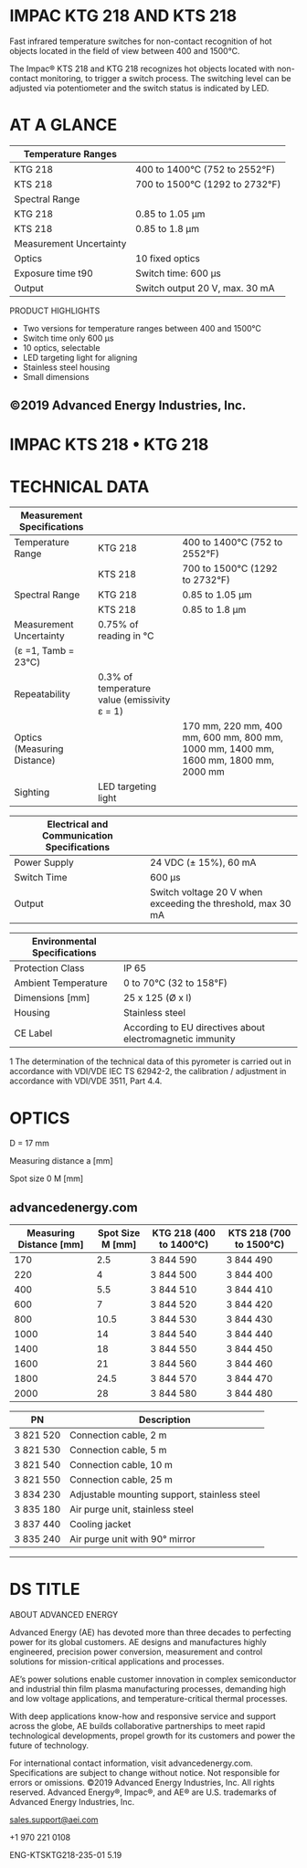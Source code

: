 # IMPAC KTG 218 AND KTS 218

Fast infrared temperature switches for non-contact recognition of hot objects located in the field of view between 400 and 1500°C.

The Impac® KTS 218 and KTG 218 recognizes hot objects located with non-contact monitoring, to trigger a switch process. The switching level can be adjusted via potentiometer and the switch status is indicated by LED.

# AT A GLANCE

|Temperature Ranges| |
|---|---|
|KTG 218|400 to 1400°C (752 to 2552°F)|
|KTS 218|700 to 1500°C (1292 to 2732°F)|
|Spectral Range| |
|KTG 218|0.85 to 1.05 μm|
|KTS 218|0.85 to 1.8 μm|
|Measurement Uncertainty| |
|Optics|10 fixed optics|
|Exposure time t90|Switch time: 600 μs|
|Output|Switch output 20 V, max. 30 mA|

PRODUCT HIGHLIGHTS

- Two versions for temperature ranges between 400 and 1500°C
- Switch time only 600 μs
- 10 optics, selectable
- LED targeting light for aligning
- Stainless steel housing
- Small dimensions

©2019 Advanced Energy Industries, Inc.
---
# IMPAC KTS 218 • KTG 218

# TECHNICAL DATA

|Measurement Specifications| | | |
|---|---|---|---|
|Temperature Range|KTG 218|400 to 1400°C (752 to 2552°F)| |
| |KTS 218|700 to 1500°C (1292 to 2732°F)| |
|Spectral Range|KTG 218|0.85 to 1.05 μm| |
| |KTS 218|0.85 to 1.8 μm| |
|Measurement Uncertainty|0.75% of reading in °C| | |
|(ε =1, Tamb = 23°C)| | | |
|Repeatability|0.3% of temperature value (emissivity ε = 1)| | |
|Optics (Measuring Distance)| |170 mm, 220 mm, 400 mm, 600 mm, 800 mm, 1000 mm, 1400 mm, 1600 mm, 1800 mm, 2000 mm| |
|Sighting|LED targeting light| | |

|Electrical and Communication Specifications| |
|---|---|
|Power Supply|24 VDC (± 15%), 60 mA|
|Switch Time|600 μs|
|Output|Switch voltage 20 V when exceeding the threshold, max 30 mA|

|Environmental Specifications| |
|---|---|
|Protection Class|IP 65|
|Ambient Temperature|0 to 70°C (32 to 158°F)|
|Dimensions [mm]|25 x 125 (Ø x l)|
|Housing|Stainless steel|
|CE Label|According to EU directives about electromagnetic immunity|

1 The determination of the technical data of this pyrometer is carried out in accordance with VDI/VDE IEC TS 62942-2, the calibration / adjustment in accordance with VDI/VDE 3511, Part 4.4.

# OPTICS

D = 17 mm

Measuring distance a [mm]

Spot size 0 M [mm]

advancedenergy.com
---
|Measuring Distance [mm]|Spot Size M [mm]|KTG 218 (400 to 1400°C)|KTS 218 (700 to 1500°C)|
|---|---|---|---|
|170|2.5|3 844 590|3 844 490|
|220|4|3 844 500|3 844 400|
|400|5.5|3 844 510|3 844 410|
|600|7|3 844 520|3 844 420|
|800|10.5|3 844 530|3 844 430|
|1000|14|3 844 540|3 844 440|
|1400|18|3 844 550|3 844 450|
|1600|21|3 844 560|3 844 460|
|1800|24.5|3 844 570|3 844 470|
|2000|28|3 844 580|3 844 480|

|PN|Description|
|---|---|
|3 821 520|Connection cable, 2 m|
|3 821 530|Connection cable, 5 m|
|3 821 540|Connection cable, 10 m|
|3 821 550|Connection cable, 25 m|
|3 834 230|Adjustable mounting support, stainless steel|
|3 835 180|Air purge unit, stainless steel|
|3 837 440|Cooling jacket|
|3 835 240|Air purge unit with 90° mirror|
---
# DS TITLE

ABOUT ADVANCED ENERGY

Advanced Energy (AE) has devoted more than three decades to perfecting power for its global customers. AE designs and manufactures highly engineered, precision power conversion, measurement and control solutions for mission-critical applications and processes.

AE’s power solutions enable customer innovation in complex semiconductor and industrial thin film plasma manufacturing processes, demanding high and low voltage applications, and temperature-critical thermal processes.

With deep applications know-how and responsive service and support across the globe, AE builds collaborative partnerships to meet rapid technological developments, propel growth for its customers and power the future of technology.

For international contact information, visit advancedenergy.com. Specifications are subject to change without notice. Not responsible for errors or omissions. ©2019 Advanced Energy Industries, Inc. All rights reserved. Advanced Energy®, Impac®, and AE® are U.S. trademarks of Advanced Energy Industries, Inc.

sales.support@aei.com

+1 970 221 0108

ENG-KTSKTG218-235-01 5.19